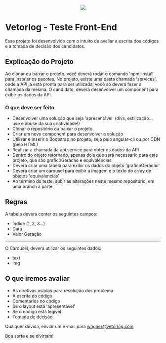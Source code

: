 <p align="center">
  <img src="https://vetorlog.com/wp-content/themes/vetorlog/images/logo_3.png"/>
</p>

# Vetorlog - Teste Front-End

Esse projeto foi desenvolvido com o intuito de avaliar a escrita dos códigos e a tomada de decisão dos candidatos.

## Explicação do Projeto
Ao clonar ou baixar o projeto, você deverá rodar o comando 'npm-install' para instalar os pacotes.
No projeto, existe uma pasta chamada 'services', onde a API já está pronta para ser utilizada, você só deverá fazer a chamada da mesma.
O candidato, deverá desenvolver um component para exibir os dados da API.

### O que deve ser feito
  - Desenvolver uma solução que seja 'apresentável' (divs, estilização... use e abuse da sua criatividade!)
  - Clonar o repositório ou baixar o projeto
  - Criar um novo component para desenvolver a solução
  - Utilizar e inserir o Bootstrap no projeto, seja pelo angular-cli ou por CDN (pelo HTML)
  - Realizar a chamada da api.service para obter os dados da API
  - Dentro do objeto retornado, apenas dois que será necessário para este projeto, que são graficoGeracao e equivalencias
  - Deverá criar uma tabela para exibir os dados do objeto 'graficoGeracao'
  - Deverá criar um carousel para exibir a imagem e o texto do array de objetos 'equivalencias'
  - Ao término do teste, subir as alterações neste mesmo repositório, em uma branch a parte
  
## Regras
  A tabela deverá conter os seguintes campos:
  - Índice (1, 2, 3...)
  - Data
  - Valor Geração
 ----------------------------------------------------------------------------
 O Carousel, deverá utilizar os seguintes dados:
 - text
 - img
  
## O que iremos avaliar
- As diretivas usadas para resolução dos problema
- A escrita do código
- Comentários no código
- Se o layout está 'apresentável'
- Se o código está legível
- Tomada de decisão

Qualquer dúvida, enviar um e-mail para wagner@vetorlog.com

Boa sorte e se divirtam!
